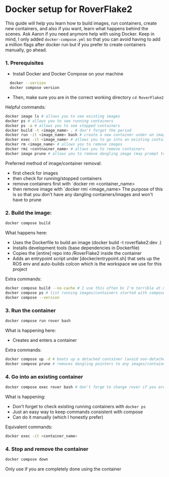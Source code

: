 # Docker setup for RoverFlake2

This guide will help you learn how to build images, run containers, create new containers, and also if you want, learn what happens behind the scenes. Ask Aaron if you need anymore help with using Docker. Keep in mind, I only added `docker-compose.yml` so that you can avoid having to add a million flags after docker run but if you prefer to create containers manually, go ahead. 

### 1. Prerequisites
- Install Docker and Docker Compose on your machine
```bash
  docker --version
  docker compose version
```
- Then, make sure you are in the correct working directory `cd RoverFlake2`

Helpful commands:
```bash 
docker image ls # allows you to see existing images
docker ps # allows you to see running containers
docker ps -a # allows you to see stopped containers
docker build -t <image_name> . # don't forget the period
docker run -it <image_name> bash # create a new container under an image
docker exec -it <image_name> # allows you to go into an existing container
docker rm <image_name> # allows you to remove images
docker rmi <contnainer_name> # allows you to remove containers
docker image prune # allows you to remove dangling image (may prompt to force)
```

Preferred method of image/container removal:
- first check for images
- then check for running/stopped containers
- remove containers first with `docker rm <container_name>
- then remove image with `docker rmi <image_name>
The purpose of this is so that you don't have any dangling containers/images and won't have to prune

### 2. Build the image:
```bash
docker compose build
```

What happens here:
- Uses the Dockerfile to build an image (docker build -t roverflake2:dev .)
- Installs development tools (base dependencies in Dockerfile)
- Copies the [entire] repo into /RoverFlake2 inside the container
- Adds an entrypoint script under [docker/entrypoint.sh] that sets up the ROS env and auto-builds colcon which is the workspace we use for this project

Extra commands:
```bash
docker compose build --no-cache # I use this often bc I'm terrible at managing stuff
docker compose ps # list running images/containers started with compose
docker compose --version
```

### 3. Run the container
```bash
docker compose run rover bash
```

What is happening here:
- Creates and enters a container

Extra commands:
```bash
docker compose up -d # boots up a detached container (avoid non-detached version)
docker compose prune # removes dangling pointers to any images/containers
```

### 4. Go into an existing container
```bash
docker compose exec rover bash # don't forge to change rover if you are using a diff container
```

What is happening:
- Don't forget to check existing running containers with `docker ps`
- Just an easy way to keep commands consistent with compose
- Can do it manually (which I honestly prefer)

Equivalent commands:
```bash
docker exec -it <container_name>
```

### 4. Stop and remove the container
```bash
docker compose down
```

Only use if you are completely done using the container